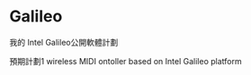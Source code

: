 Galileo
=======
我的 Intel Galileo公開軟體計劃

預期計劃1 
wireless MIDI  ontoller based on Intel Galileo platform
